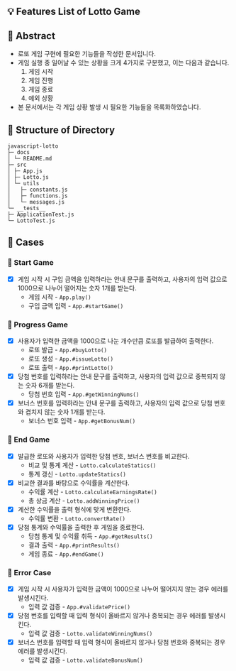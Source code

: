 ## 💡 Features List of Lotto Game

## 📌 Abstract

- 로또 게임 구현에 필요한 기능들을 작성한 문서입니다.
- 게임 실행 중 일어날 수 있는 상황을 크게 4가지로 구분했고, 이는 다음과 같습니다.
  1. 게임 시작
  2. 게임 진행
  3. 게임 종료
  4. 예외 상황
- 본 문서에서는 각 게임 상황 발생 시 필요한 기능들을 목록화하였습니다.

## 📌 Structure of Directory

```
javascript-lotto
├─ docs
│ └─ README.md
├─ src
│ ├─ App.js
│ ├─ Lotto.js
│ └─ utils
│   ├─ constants.js
│   ├─ functions.js
│   └─ messages.js
└─ __tests__
├─ ApplicationTest.js
└─ LottoTest.js
```

## 📌 Cases

### 🔸 Start Game

- [x] 게임 시작 시 구입 금액을 입력하라는 안내 문구를 출력하고, 사용자의 입력 값으로 1000으로 나누어 떨어지는 숫자 1개를 받는다.
  - 게임 시작 - `App.play()`
  - 구입 금액 입력 - `App.#startGame()`

### 🔸 Progress Game

- [x] 사용자가 입력한 금액을 1000으로 나눈 개수만큼 로또를 발급하여 출력한다.
  - 로또 발급 - `App.#buyLotto()`
  - 로또 생성 - `App.#issueLotto()`
  - 로또 출력 - `App.#printLotto()`
- [x] 당첨 번호를 입력하라는 안내 문구를 출력하고, 사용자의 입력 값으로 중복되지 않는 숫자 6개를 받는다.
  - 당첨 번호 입력 - `App.#getWinningNums()`
- [x] 보너스 번호를 입력하라는 안내 문구를 출력하고, 사용자의 입력 값으로 당첨 번호와 겹치지 않는 숫자 1개를 받는다.
  - 보너스 번호 입력 - `App.#getBonusNum()`

### 🔸 End Game

- [x] 발급한 로또와 사용자가 입력한 당첨 번호, 보너스 번호를 비교한다.
  - 비교 및 통계 계산 - `Lotto.calculateStatics()`
  - 통계 갱신 - `Lotto.updateStatics()`
- [x] 비교한 결과를 바탕으로 수익률을 계산한다.
  - 수익률 계산 - `Lotto.calculateEarningsRate()`
  - 총 상금 계산 - `Lotto.addWinningPrice()`
- [x] 계산한 수익률을 출력 형식에 맞게 변환한다.
  - 수익률 변환 - `Lotto.convertRate()`
- [x] 당첨 통계와 수익률을 출력한 후 게임을 종료한다.
  - 당첨 통계 및 수익률 취득 - `App.#getResults()`
  - 결과 출력 - `App.#printResults()`
  - 게임 종료 - `App.#endGame()`

### 🔸 Error Case

- [x] 게임 시작 시 사용자가 입력한 금액이 1000으로 나누어 떨어지지 않는 경우 에러를 발생시킨다.
  - 입력 값 검증 - `App.#validatePrice()`
- [x] 당첨 번호를 입력할 때 입력 형식이 올바르지 않거나 중복되는 경우 에러를 발생시킨다.
  - 입력 값 검증 - `Lotto.validateWinningNums()`
- [x] 보너스 번호를 입력할 때 입력 형식이 올바르지 않거나 당첨 번호와 중복되는 경우 에러를 발생시킨다.
  - 입력 값 검증 - `Lotto.validateBonusNum()`
